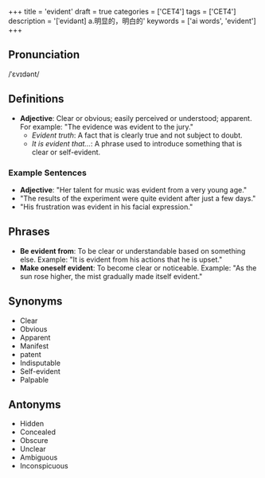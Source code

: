 +++
title = 'evident'
draft = true
categories = ['CET4']
tags = ['CET4']
description = '[ˈevidənt] a.明显的，明白的'
keywords = ['ai words', 'evident']
+++

## Pronunciation
/ˈɛvɪdənt/

## Definitions
- **Adjective**: Clear or obvious; easily perceived or understood; apparent. For example: "The evidence was evident to the jury."
  - *Evident truth*: A fact that is clearly true and not subject to doubt.
  - *It is evident that...*: A phrase used to introduce something that is clear or self-evident.

### Example Sentences
- **Adjective**: "Her talent for music was evident from a very young age."
- "The results of the experiment were quite evident after just a few days."
- "His frustration was evident in his facial expression."

## Phrases
- **Be evident from**: To be clear or understandable based on something else. Example: "It is evident from his actions that he is upset."
- **Make oneself evident**: To become clear or noticeable. Example: "As the sun rose higher, the mist gradually made itself evident."

## Synonyms
- Clear
- Obvious
- Apparent
- Manifest
- patent
- Indisputable
- Self-evident
- Palpable

## Antonyms
- Hidden
- Concealed
- Obscure
- Unclear
- Ambiguous
- Inconspicuous
